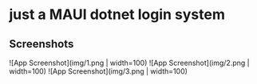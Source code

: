 # just a MAUI dotnet login system

## Screenshots

![App Screenshot](img/1.png | width=100)
![App Screenshot](img/2.png | width=100)
![App Screenshot](img/3.png | width=100)
